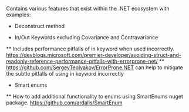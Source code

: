 Contains various features that exist within the .NET ecosystem with examples:

* Deconstruct method

* In/Out Keywords excluding Covariance and Contravariance

** Includes performance pitfalls of in keyword when used incorrectly. https://devblogs.microsoft.com/premier-developer/avoiding-struct-and-readonly-reference-performance-pitfalls-with-errorprone-net/
** https://github.com/SergeyTeplyakov/ErrorProne.NET can help to mitigate the subtle pitfalls of using in keyword incorrectly

* Smart enums

** How to add additional functionality to enums using SmartEnums nuget package. https://github.com/ardalis/SmartEnum